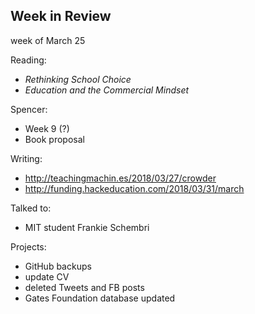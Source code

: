 ## Week in Review

week of March 25

Reading:
* *Rethinking School Choice*
* *Education and the Commercial Mindset*

Spencer:
* Week 9 (?)
* Book proposal

Writing:
* http://teachingmachin.es/2018/03/27/crowder
* http://funding.hackeducation.com/2018/03/31/march

Talked to:
* MIT student Frankie Schembri

Projects:
* GitHub backups
* update CV
* deleted Tweets and FB posts
* Gates Foundation database updated
